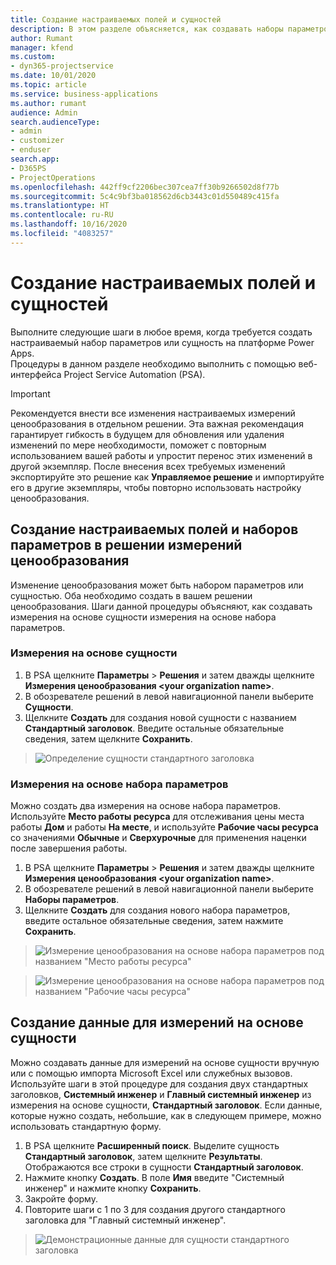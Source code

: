 ```yaml
---
title: Создание настраиваемых полей и сущностей
description: В этом разделе объясняется, как создавать наборы параметров и сущности в вашем собственном решении на платформе Power Apps.
author: Rumant
manager: kfend
ms.custom:
- dyn365-projectservice
ms.date: 10/01/2020
ms.topic: article
ms.service: business-applications
ms.author: rumant
audience: Admin
search.audienceType:
- admin
- customizer
- enduser
search.app:
- D365PS
- ProjectOperations
ms.openlocfilehash: 442ff9cf2206bec307cea7ff30b9266502d8f77b
ms.sourcegitcommit: 5c4c9bf3ba018562d6cb3443c01d550489c415fa
ms.translationtype: HT
ms.contentlocale: ru-RU
ms.lasthandoff: 10/16/2020
ms.locfileid: "4083257"
---
```

# <a name="create-custom-fields-and-entities"></a>Создание настраиваемых полей и сущностей 

Выполните следующие шаги в любое время, когда требуется создать настраиваемый набор параметров или сущность на платформе Power Apps.  
Процедуры в данном разделе необходимо выполнить с помощью веб-интерфейса Project Service Automation (PSA).

> [!IMPORTANT]
> Рекомендуется внести все изменения настраиваемых измерений ценообразования в отдельном решении. Эта важная рекомендация гарантирует гибкость в будущем для обновления или удаления изменений по мере необходимости, поможет с повторным использованием вашей работы и упростит перенос этих изменений в другой экземпляр. После внесения всех требуемых изменений экспортируйте это решение как **Управляемое решение** и импортируйте его в другие экземпляры, чтобы повторно использовать настройку ценообразования.

  
## <a name="create-custom-fields-and-option-sets-in-the-pricing-dimension-solution"></a>Создание настраиваемых полей и наборов параметров в решении измерений ценообразования

Изменение ценообразования может быть набором параметров или сущностью. Оба необходимо создать в вашем решении ценообразования. Шаги данной процедуры объясняют, как создавать измерения на основе сущности измерения на основе набора параметров.

### <a name="entity-based-dimensions"></a>Измерения на основе сущности

1. В PSA щелкните **Параметры** > **Решения** и затем дважды щелкните **Измерения ценообразования \<your organization name>**.
2. В обозревателе решений в левой навигационной панели выберите **Сущности**.
3. Щелкните **Создать** для создания новой сущности с названием **Стандартный заголовок**. Введите остальные обязательные сведения, затем щелкните **Сохранить**.

> ![Определение сущности стандартного заголовка](media/Standard-Title-entity-definition.png)


### <a name="option-set-based-dimensions"></a>Измерения на основе набора параметров 
Можно создать два измерения на основе набора параметров. Используйте **Место работы ресурса** для отслеживания цены места работы **Дом** и работы **На месте**, и используйте **Рабочие часы ресурса** со значениями **Обычные** и **Сверхурочные** для применения наценки после завершения работы.


1. В PSA щелкните **Параметры** > **Решения** и затем дважды щелкните **Измерения ценообразования \<your organization name>**. 
2. В обозревателе решений в левой навигационной панели выберите **Наборы параметров**. 
3. Щелкните **Создать** для создания нового набора параметров, введите остальное обязательные сведения, затем нажмите **Сохранить**.

> ![Измерение ценообразования на основе набора параметров под названием "Место работы ресурса" ](media/Option-set-PD-called-Resource-Work-Location.png)

> ![Измерение ценообразования на основе набора параметров под названием "Рабочие часы ресурса" ](media/Option-set-PD-called-Resource-Work-Hours.PNG)


## <a name="create-data-for-entity-based-dimensions"></a>Создание данные для измерений на основе сущности

Можно создавать данные для измерений на основе сущности вручную или с помощью импорта Microsoft Excel или служебных вызовов. Используйте шаги в этой процедуре для создания двух стандартных заголовков, **Системный инженер** и **Главный системный инженер** из измерения на основе сущности, **Стандартный заголовок**. Если данные, которые нужно создать, небольшие, как в следующем примере, можно использовать стандартную форму.

1. В PSA щелкните **Расширенный поиск**. Выделите сущность **Стандартный заголовок**, затем щелкните **Результаты**. Отображаются все строки в сущности **Стандартный заголовок**.
2. Нажмите кнопку **Создать**. В поле **Имя** введите "Системный инженер" и нажмите кнопку **Сохранить**.
3. Закройте форму. 
4. Повторите шаги с 1 по 3 для создания другого стандартного заголовка для "Главный системный инженер".

> ![Демонстрационные данные для сущности стандартного заголовка ](media/ST-data.png)


